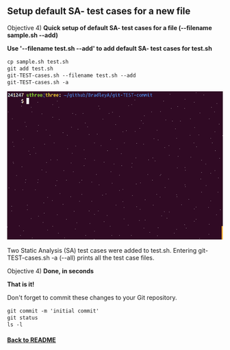 ## Setup default SA- test cases for a new file

Objective 4) **Quick setup of default SA- test cases for a file (--filename sample.sh --add)**
   
**Use '--filename test.sh --add' to add default SA- test cases for test.sh**
    
    cp sample.sh test.sh
    git add test.sh
    git-TEST-cases.sh --filename test.sh --add
    git-TEST-cases.sh -a
    

<img id="Steps git-TEST-commit-automation-4-1.gif" src="../images/git-TEST-commit-automation-4-1.gif" >

Two Static Analysis (SA) test cases were added to test.sh.  Entering git-TEST-cases.sh -a (--all) prints all the test case files.

Objective 4) **Done, in seconds**

**That is it!**

Don't forget to commit these changes to your Git repository.

    git commit -m 'initial commit'
    git status
    ls -l

#### [Back to README](https://github.com/BradleyA/git-TEST-commit-automation/tree/master/hooks#setup-default-sa--test-cases-for-a-new-file)
